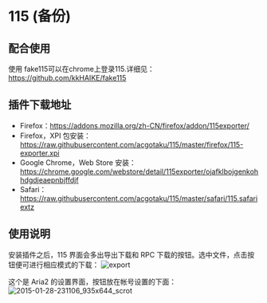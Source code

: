 # 115 (备份)

## 配合使用

使用 fake115可以在chrome上登录115.详细见： https://github.com/kkHAIKE/fake115


## 插件下载地址
+ Firefox：https://addons.mozilla.org/zh-CN/firefox/addon/115exporter/
+ Firefox，XPI 包安装：https://raw.githubusercontent.com/acgotaku/115/master/firefox/115-exporter.xpi
+ Google Chrome，Web Store 安装：https://chrome.google.com/webstore/detail/115exporter/ojafklbojgenkohhdgdjeaepnbjffdjf
+ Safari：https://raw.githubusercontent.com/acgotaku/115/master/safari/115.safariextz

## 使用说明

安装插件之后，115 界面会多出导出下载和 RPC 下载的按钮。选中文件，点击按钮便可进行相应模式的下载：
![export](https://cloud.githubusercontent.com/assets/1191834/7900442/80524c40-078a-11e5-9a73-4cab8e00986e.png)

这个是 Aria2 的设置界面，按钮放在帐号设置的下面：
![2015-01-28-231106_935x644_scrot](https://cloud.githubusercontent.com/assets/1191834/6996710/232aed42-dbca-11e4-87ff-11af0f8064df.png)
